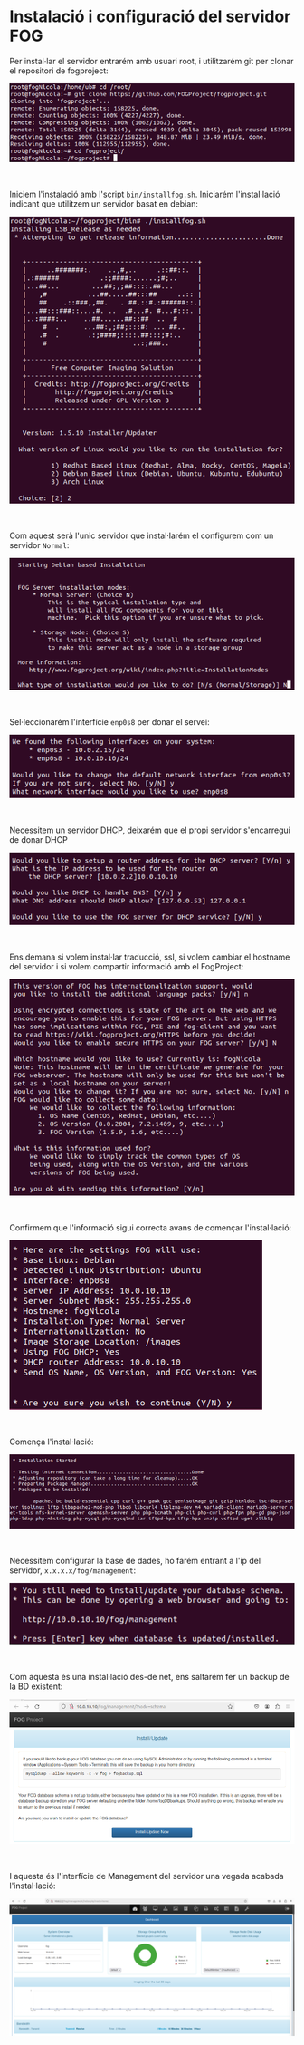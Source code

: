 # Instalació i configuració del servidor FOG

Per instal·lar el servidor entrarém amb usuari root, i utilitzarém git per clonar el repositori de fogproject:

![](imatges/instalServer/fogInstalacio1.png)

<br>

Iniciem l'instalació amb l'script `bin/installfog.sh`. Iniciarém l'instal·lació indicant que utilitzem un servidor basat en debian:

![](imatges/instalServer/fogInstalacio2.png)

<br>

Com aquest serà l'unic servidor que instal·larém el configurem com un servidor `Normal`:

![](imatges/instalServer/fogInstalacio3.png)

<br>

Sel·leccionarém l'interfície `enp0s8` per donar el servei:

![](imatges/instalServer/fogInstalacio4.png)

<br>

Necessitem un servidor DHCP, deixarém que el propi servidor s'encarregui de donar DHCP

![](imatges/instalServer/fogInstalacio5.png)

<br>

Ens demana si volem instal·lar traducció, ssl, si volem cambiar el hostname del servidor i si volem compartir informació amb el FogProject:

![](imatges/instalServer/fogInstalacio6.png)

<br>

Confirmem que l'informació sigui correcta avans de començar l'instal·lació:

![](imatges/instalServer/fogInstalacio7.png)

<br>

Comença l'instal·lació:

![](imatges/instalServer/fogInstalacio8.png)

<br>

Necessitem configurar la base de dades, ho farém entrant a l'ip del servidor, `x.x.x.x/fog/management`:

![](imatges/instalServer/fogInstalacio9.png)

<br>

Com aquesta és una instal·lació des-de net, ens saltarém fer un backup de la BD existent:

![](imatges/instalServer/fogInstalacio10.png)

<br>

I aquesta és l'interfície de Management del servidor una vegada acabada l'instal·lació:

![](imatges/instalServer/fogInstalacio11.png)